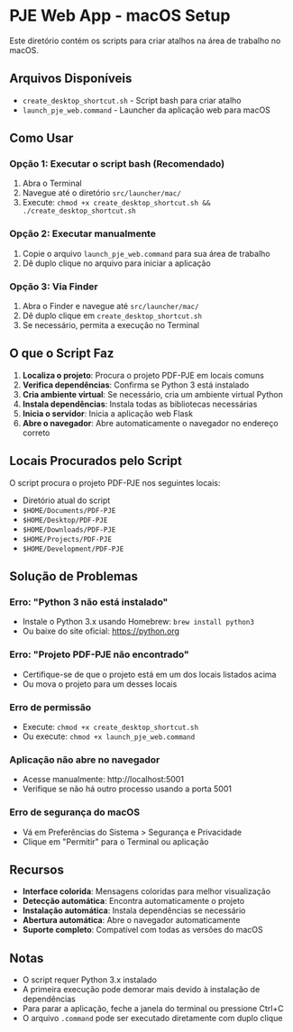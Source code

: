 # PJE Web App - macOS Setup

Este diretório contém os scripts para criar atalhos na área de trabalho no macOS.

## Arquivos Disponíveis

- `create_desktop_shortcut.sh` - Script bash para criar atalho
- `launch_pje_web.command` - Launcher da aplicação web para macOS

## Como Usar

### Opção 1: Executar o script bash (Recomendado)
1. Abra o Terminal
2. Navegue até o diretório `src/launcher/mac/`
3. Execute: `chmod +x create_desktop_shortcut.sh && ./create_desktop_shortcut.sh`

### Opção 2: Executar manualmente
1. Copie o arquivo `launch_pje_web.command` para sua área de trabalho
2. Dê duplo clique no arquivo para iniciar a aplicação

### Opção 3: Via Finder
1. Abra o Finder e navegue até `src/launcher/mac/`
2. Dê duplo clique em `create_desktop_shortcut.sh`
3. Se necessário, permita a execução no Terminal

## O que o Script Faz

1. **Localiza o projeto**: Procura o projeto PDF-PJE em locais comuns
2. **Verifica dependências**: Confirma se Python 3 está instalado
3. **Cria ambiente virtual**: Se necessário, cria um ambiente virtual Python
4. **Instala dependências**: Instala todas as bibliotecas necessárias
5. **Inicia o servidor**: Inicia a aplicação web Flask
6. **Abre o navegador**: Abre automaticamente o navegador no endereço correto

## Locais Procurados pelo Script

O script procura o projeto PDF-PJE nos seguintes locais:
- Diretório atual do script
- `$HOME/Documents/PDF-PJE`
- `$HOME/Desktop/PDF-PJE`
- `$HOME/Downloads/PDF-PJE`
- `$HOME/Projects/PDF-PJE`
- `$HOME/Development/PDF-PJE`

## Solução de Problemas

### Erro: "Python 3 não está instalado"
- Instale o Python 3.x usando Homebrew: `brew install python3`
- Ou baixe do site oficial: https://python.org

### Erro: "Projeto PDF-PJE não encontrado"
- Certifique-se de que o projeto está em um dos locais listados acima
- Ou mova o projeto para um desses locais

### Erro de permissão
- Execute: `chmod +x create_desktop_shortcut.sh`
- Ou execute: `chmod +x launch_pje_web.command`

### Aplicação não abre no navegador
- Acesse manualmente: http://localhost:5001
- Verifique se não há outro processo usando a porta 5001

### Erro de segurança do macOS
- Vá em Preferências do Sistema > Segurança e Privacidade
- Clique em "Permitir" para o Terminal ou aplicação

## Recursos

- **Interface colorida**: Mensagens coloridas para melhor visualização
- **Detecção automática**: Encontra automaticamente o projeto
- **Instalação automática**: Instala dependências se necessário
- **Abertura automática**: Abre o navegador automaticamente
- **Suporte completo**: Compatível com todas as versões do macOS

## Notas

- O script requer Python 3.x instalado
- A primeira execução pode demorar mais devido à instalação de dependências
- Para parar a aplicação, feche a janela do terminal ou pressione Ctrl+C
- O arquivo `.command` pode ser executado diretamente com duplo clique

